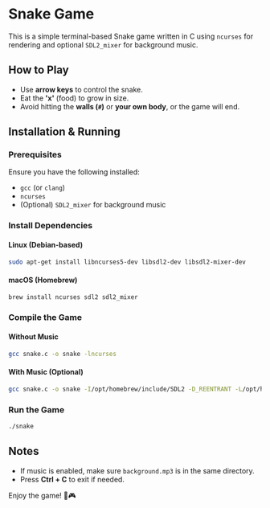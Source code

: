 # Snake Game

This is a simple terminal-based Snake game written in C using `ncurses` for rendering and optional `SDL2_mixer` for background music.

## How to Play
- Use **arrow keys** to control the snake.
- Eat the **'x'** (food) to grow in size.
- Avoid hitting the **walls (`#`)** or **your own body**, or the game will end.

## Installation & Running
### Prerequisites
Ensure you have the following installed:
- `gcc` (or `clang`)
- `ncurses`
- (Optional) `SDL2_mixer` for background music

### Install Dependencies
#### **Linux (Debian-based)**
```sh
sudo apt-get install libncurses5-dev libsdl2-dev libsdl2-mixer-dev
```

#### **macOS (Homebrew)**
```sh
brew install ncurses sdl2 sdl2_mixer
```

### Compile the Game
#### **Without Music**
```sh
gcc snake.c -o snake -lncurses
```

#### **With Music (Optional)**
```sh
gcc snake.c -o snake -I/opt/homebrew/include/SDL2 -D_REENTRANT -L/opt/homebrew/lib -lSDL2 -lSDL2_mixer -lncurses
```

### Run the Game
```sh
./snake
```

## Notes
- If music is enabled, make sure `background.mp3` is in the same directory.
- Press **Ctrl + C** to exit if needed.

Enjoy the game! 🐍🎮


